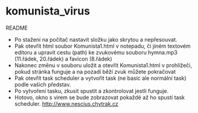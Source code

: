 # komunista_virus
README
 - Po stažení na počítač nastavit složku jako skrytou
a nepřesouvat.
 - Pak otevřít html soubor Komunista1.html
v notepadu, či jiném textovém editoru a upravit cestu (path)
ke zvukovému souboru hymna.mp3 (11.řádek, 20.řádek) a
favicon (8.řádek)
 - Nakonec změnu v souboru uložit a otevřít
Komunista1.html v prohlížeči, pokud stránka
funguje a na pozadí běží zvuk můžete pokračovat
 - Pak otevřít task scheduler
a vytvořit task (ne basic ale normální task)
podle vašich představ.
 - Po vytvoření tasku, zkusit spustit a zkontrolovat jestli
funguje.
 - Hotovo, okno s virem se bude zobrazovat pokaždé
až ho spustí task scheduler.
http://www.nescius.chytrak.cz
